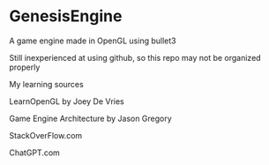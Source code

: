 # GenesisEngine
A game engine made in OpenGL using bullet3

Still inexperienced at using github, so this repo may not be organized properly

My learning sources

LearnOpenGL by Joey De Vries

Game Engine Architecture by Jason Gregory

StackOverFlow.com

ChatGPT.com

